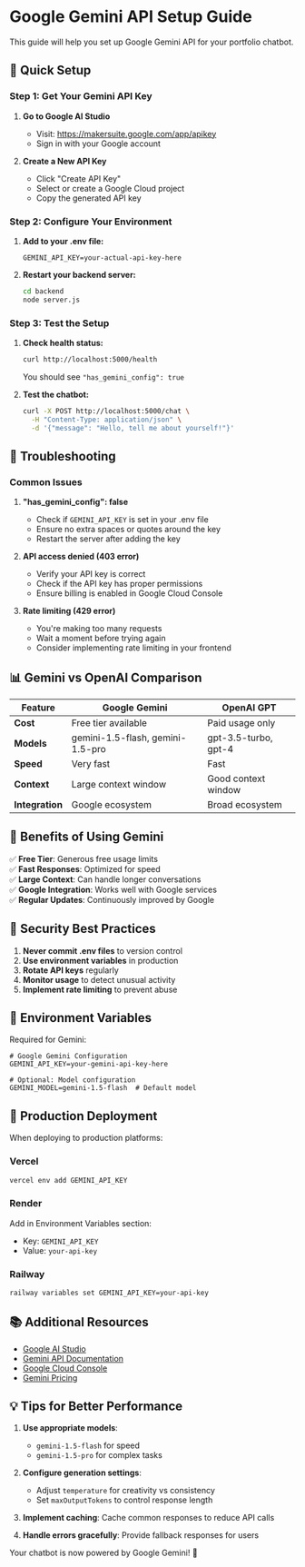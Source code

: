 # Google Gemini API Setup Guide

This guide will help you set up Google Gemini API for your portfolio chatbot.

## 🚀 Quick Setup

### Step 1: Get Your Gemini API Key

1. **Go to Google AI Studio**

   - Visit: https://makersuite.google.com/app/apikey
   - Sign in with your Google account

2. **Create a New API Key**
   - Click "Create API Key"
   - Select or create a Google Cloud project
   - Copy the generated API key

### Step 2: Configure Your Environment

1. **Add to your .env file:**

   ```env
   GEMINI_API_KEY=your-actual-api-key-here
   ```

2. **Restart your backend server:**
   ```bash
   cd backend
   node server.js
   ```

### Step 3: Test the Setup

1. **Check health status:**

   ```bash
   curl http://localhost:5000/health
   ```

   You should see `"has_gemini_config": true`

2. **Test the chatbot:**
   ```bash
   curl -X POST http://localhost:5000/chat \
     -H "Content-Type: application/json" \
     -d '{"message": "Hello, tell me about yourself!"}'
   ```

## 🔧 Troubleshooting

### Common Issues

1. **"has_gemini_config": false**

   - Check if `GEMINI_API_KEY` is set in your .env file
   - Ensure no extra spaces or quotes around the key
   - Restart the server after adding the key

2. **API access denied (403 error)**

   - Verify your API key is correct
   - Check if the API key has proper permissions
   - Ensure billing is enabled in Google Cloud Console

3. **Rate limiting (429 error)**
   - You're making too many requests
   - Wait a moment before trying again
   - Consider implementing rate limiting in your frontend

## 📊 Gemini vs OpenAI Comparison

| Feature         | Google Gemini                    | OpenAI GPT           |
| --------------- | -------------------------------- | -------------------- |
| **Cost**        | Free tier available              | Paid usage only      |
| **Models**      | gemini-1.5-flash, gemini-1.5-pro | gpt-3.5-turbo, gpt-4 |
| **Speed**       | Very fast                        | Fast                 |
| **Context**     | Large context window             | Good context window  |
| **Integration** | Google ecosystem                 | Broad ecosystem      |

## 🎯 Benefits of Using Gemini

✅ **Free Tier**: Generous free usage limits  
✅ **Fast Responses**: Optimized for speed  
✅ **Large Context**: Can handle longer conversations  
✅ **Google Integration**: Works well with Google services  
✅ **Regular Updates**: Continuously improved by Google

## 🔐 Security Best Practices

1. **Never commit .env files** to version control
2. **Use environment variables** in production
3. **Rotate API keys** regularly
4. **Monitor usage** to detect unusual activity
5. **Implement rate limiting** to prevent abuse

## 📝 Environment Variables

Required for Gemini:

```env
# Google Gemini Configuration
GEMINI_API_KEY=your-gemini-api-key-here

# Optional: Model configuration
GEMINI_MODEL=gemini-1.5-flash  # Default model
```

## 🚀 Production Deployment

When deploying to production platforms:

### Vercel

```bash
vercel env add GEMINI_API_KEY
```

### Render

Add in Environment Variables section:

- Key: `GEMINI_API_KEY`
- Value: `your-api-key`

### Railway

```bash
railway variables set GEMINI_API_KEY=your-api-key
```

## 📚 Additional Resources

- [Google AI Studio](https://makersuite.google.com/)
- [Gemini API Documentation](https://ai.google.dev/docs)
- [Google Cloud Console](https://console.cloud.google.com/)
- [Gemini Pricing](https://ai.google.dev/pricing)

## 💡 Tips for Better Performance

1. **Use appropriate models**:

   - `gemini-1.5-flash` for speed
   - `gemini-1.5-pro` for complex tasks

2. **Configure generation settings**:

   - Adjust `temperature` for creativity vs consistency
   - Set `maxOutputTokens` to control response length

3. **Implement caching**: Cache common responses to reduce API calls

4. **Handle errors gracefully**: Provide fallback responses for users

Your chatbot is now powered by Google Gemini! 🎉
